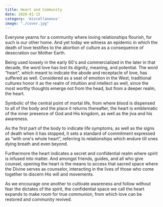 ```yaml
---
title: Heart and Community
date: 2020-01-15
category: 'miscellaneous'
image: "./cover.jpg"
---
```


Everyone yearns for a community where loving relationships flourish, for such is our other home. And yet today we witness an epidemic in which the death of love testifies to the abortion of culture as a consequence of desecration our Mother Earth.

Being used loosely in the early 60's and commercialized in the later in that decade, the word love has lost its dignity, meaning, and potential. The word “heart”, which meant to indicate the abode and receptacle of love, has suffered as well. Considered as a seat of emotion in the West, traditional cultures honor it as the realm of intuition and intellect as well, since the most worthy thoughts emerge not from the head, but from a deeper realm, the heart.

Symbolic of the central point of mortal life, from where blood is dispensed to all of the body and the place it returns thereafter, the heart is emblematic of the inner presence of God and His kingdom, as well as the jiva and his awareness.

As the first part of the body to indicate life symptoms, as well as the signs of death when it has stopped, it sets a standard of commitment expressed as “with one's whole heart”, referring to relationships which endure till ones dying breath and even beyond.

Furthermore the heart indicates a secret and confidential realm where spirit is infused into matter. And amongst friends, guides, and all who give counsel, opening the heart is the means to access that sacred space where the Divine serves as counselor, interacting in the lives of those who come together to discern His will and movements.

As we encourage one another to cultivate awareness and follow without fear the dictates of the spirit, the confidential space we call the heart expands to make room for true communion, from which love can be restored and community revived.